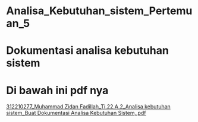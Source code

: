 # Analisa_Kebutuhan_sistem_Pertemuan_5

# Dokumentasi analisa kebutuhan sistem
# Di bawah ini pdf nya

 [312210277_Muhammad Zidan Fadillah_Ti.22.A.2_Analisa kebutuhan sistem_Buat Dokumentasi Analisa Kebutuhan Sistem,.pdf](https://github.com/muhammadzidanfadilah/Analisa_Kebutuhan_Sistem_Pertemuan_5/files/15103306/312210277_Muhammad.Zidan.Fadillah_Ti.22.A.2_Analisa.kebutuhan.sistem_Buat.Dokumentasi.Analisa.Kebutuhan.Sistem.pdf) 




